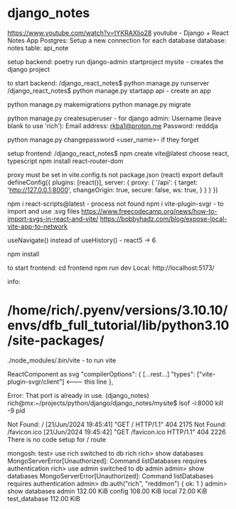 # django_notes
https://www.youtube.com/watch?v=tYKRAXIio28
youtube - Django + React Notes App
Postgres:
Setup a new connection for each database
database: notes
table: api_note

setup backend:
poetry run django-admin startproject mysite - creates the django project

to start backend:
/django_react_notes$ python manage.py runserver
/django_react_notes$ python manage.py startapp api - create an app

python manage.py makemigrations
python manage.py migrate

python manage.py createsuperuser - for django admin:
Username (leave blank to use 'rich'): 
Email address: rkba1@proton.me
Password: redddja

python manage.py changepassword <user_name>- if they forget

setup frontend:
/django_react_notes$ npm create vite@latest
choose react, typescript
npm install react-router-dom

proxy must be set in vite.config.ts not package.json (react)
export default defineConfig({
  plugins: [react()],
  server: {
    proxy: {
      '/api': {
        target: 'http://127.0.0.1:8000',
        changeOrigin: true,
        secure: false,
        ws: true,
      }
    }
  }
})


npm i react-scripts@latest - process not found
npm i vite-plugin-svgr - to import and use .svg files
https://www.freecodecamp.org/news/how-to-import-svgs-in-react-and-vite/
https://bobbyhadz.com/blog/expose-local-vite-app-to-network

useNavigate() instead of useHistory() - react5 -> 6


npm install

to start frontend:
cd frontend
npm run dev
Local:   http://localhost:5173/

info:
# /home/rich/.pyenv/versions/3.10.10/envs/dfb_full_tutorial/lib/python3.10/site-packages/
./node_modules/.bin/vite - to run vite

ReactComponent as svg
"compilerOptions":
{
  [...rest...]
  "types": ["vite-plugin-svgr/client"] <--- this line
},


Error: That port is already in use.
(django_notes) rich@mx:~/projects/python/django/django_notes/mysite$ lsof -i:8000
kill -9 pid

Not Found: /
[21/Jun/2024 19:45:41] "GET / HTTP/1.1" 404 2175
Not Found: /favicon.ico
[21/Jun/2024 19:45:42] "GET /favicon.ico HTTP/1.1" 404 2226
There is no code setup for / route

mongosh:
test> use rich
switched to db rich
rich> show databases
MongoServerError[Unauthorized]: Command listDatabases requires authentication
rich> use admin
switched to db admin
admin> show databases
MongoServerError[Unauthorized]: Command listDatabases requires authentication
admin> db.auth("rich", "reddmon")
{ ok: 1 }
admin> show databases
admin          132.00 KiB
config         108.00 KiB
local           72.00 KiB
test_database  112.00 KiB
